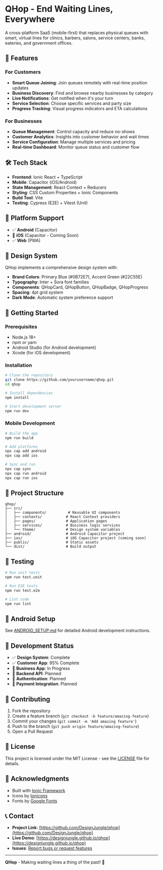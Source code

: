 # QHop - End Waiting Lines, Everywhere

A cross-platform SaaS (mobile-first) that replaces physical queues with smart, virtual lines for clinics, barbers, salons, service centers, banks, eateries, and government offices.

## 🚀 Features

### For Customers
- **Smart Queue Joining**: Join queues remotely with real-time position updates
- **Business Discovery**: Find and browse nearby businesses by category
- **Live Notifications**: Get notified when it's your turn
- **Service Selection**: Choose specific services and party size
- **Progress Tracking**: Visual progress indicators and ETA calculations

### For Businesses
- **Queue Management**: Control capacity and reduce no-shows
- **Customer Analytics**: Insights into customer behavior and wait times
- **Service Configuration**: Manage multiple services and pricing
- **Real-time Dashboard**: Monitor queue status and customer flow

## 🛠️ Tech Stack

- **Frontend**: Ionic React + TypeScript
- **Mobile**: Capacitor (iOS/Android)
- **State Management**: React Context + Reducers
- **Styling**: CSS Custom Properties + Ionic Components
- **Build Tool**: Vite
- **Testing**: Cypress (E2E) + Vitest (Unit)

## 📱 Platform Support

- ✅ **Android** (Capacitor)
- 🔄 **iOS** (Capacitor - Coming Soon)
- ✅ **Web** (PWA)

## 🎨 Design System

QHop implements a comprehensive design system with:
- **Brand Colors**: Primary Blue (#0B72E7), Accent Green (#22C55E)
- **Typography**: Inter + Sora font families
- **Components**: QHopCard, QHopButton, QHopBadge, QHopProgress
- **Spacing**: 4pt grid system
- **Dark Mode**: Automatic system preference support

## 🚀 Getting Started

### Prerequisites
- Node.js 18+ 
- npm or yarn
- Android Studio (for Android development)
- Xcode (for iOS development)

### Installation

```bash
# Clone the repository
git clone https://github.com/yourusername/qhop.git
cd qhop

# Install dependencies
npm install

# Start development server
npm run dev
```

### Mobile Development

```bash
# Build the app
npm run build

# Add platforms
npx cap add android
npx cap add ios

# Sync and run
npx cap sync
npx cap run android
npx cap run ios
```

## 📂 Project Structure

```
qhop/
├── src/
│   ├── components/          # Reusable UI components
│   ├── contexts/           # React Context providers
│   ├── pages/              # Application pages
│   ├── services/           # Business logic services
│   └── theme/              # Design system variables
├── android/                # Android Capacitor project
├── ios/                    # iOS Capacitor project (coming soon)
├── public/                 # Static assets
└── dist/                   # Build output
```

## 🧪 Testing

```bash
# Run unit tests
npm run test.unit

# Run E2E tests
npm run test.e2e

# Lint code
npm run lint
```

## 📱 Android Setup

See [ANDROID_SETUP.md](./ANDROID_SETUP.md) for detailed Android development instructions.

## 🔄 Development Status

- ✅ **Design System**: Complete
- ✅ **Customer App**: 95% Complete
- 🔄 **Business App**: In Progress
- 🔄 **Backend API**: Planned
- 🔄 **Authentication**: Planned
- 🔄 **Payment Integration**: Planned

## 🤝 Contributing

1. Fork the repository
2. Create a feature branch (`git checkout -b feature/amazing-feature`)
3. Commit your changes (`git commit -m 'Add amazing feature'`)
4. Push to the branch (`git push origin feature/amazing-feature`)
5. Open a Pull Request

## 📄 License

This project is licensed under the MIT License - see the [LICENSE](LICENSE) file for details.

## 🙏 Acknowledgments

- Built with [Ionic Framework](https://ionicframework.com/)
- Icons by [Ionicons](https://ionic.io/ionicons)
- Fonts by [Google Fonts](https://fonts.google.com/)

## 📞 Contact

- **Project Link**: [https://github.com/DesignJungle/qhop](https://github.com/DesignJungle/qhop)
- **Live Demo**: [https://designjungle.github.io/qhop](https://designjungle.github.io/qhop)
- **Issues**: [Report bugs or request features](https://github.com/DesignJungle/qhop/issues)

---

**QHop** - Making waiting lines a thing of the past! 🎉
